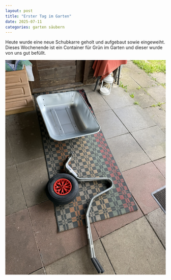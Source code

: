 ```yaml
---
layout: post
title: "Erster Tag im Garten"
date: 2025-07-11
categories: garten säubern
---
```


Heute wurde eine neue Schubkarre geholt und aufgebaut sowie eingeweiht. Dieses Wochenende ist ein Container für Grün im Garten und dieser wurde von uns gut befüllt.

![Schubkarre](/assets/images/2025-07-10/schubkarre.jpeg)
